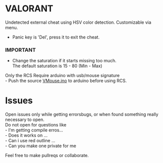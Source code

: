 # VALORANT  
Undetected external cheat using HSV color detection.
Customizable via menu.
- Panic key is 'Del', press it to exit the cheat.

### IMPORTANT ###
- Change the saturation if it starts missing too much.  
The default saturation is 15 - 80 (Min - Max)     
  
Only the RCS Require arduino with usb/mouse signature   
	- Push the source [VMouse.ino](VMouse/VMouse.ino) to arduino before using RCS.  
	  
# Issues
Open issues only while getting errorsbugs, or when found something really necessary to open.  
Do not open for questions like  
	- I'm getting compile erros...  
	- Does it works on ...  
	- Can i use red outline ...  
	- Can you make one private for me  
  
Feel free to make pullreqs or collaborate.   
